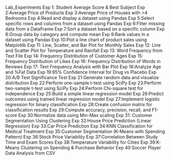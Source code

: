 Lab_Experiments
Exp 1: Student Average Score & Best Subject
Exp 2:Average Price of Products
Exp 3:Average Price of Houses with >4 Bedrooms
Exp 4:Read and display a dataset using Pandas
Exp 5:Select specific rows and columns from a dataset using Pandas
Exp 6:Filter missing data from a DataFrame
Exp 7:Sort a dataset based on a specific column
Exp 8:Group data by category and compute mean
Exp 9:Rank values in a dataset using Pandas
Exp 10:Plot a line chart of product sales using Matplotlib
Exp 11: Line, Scatter, and Bar Plot for Monthly Sales
Exp 12: Line and Scatter Plot for Temperature and Rainfall
Exp 13: Word Frequency from Text File
Exp 14: Frequency Distribution of Customer Ages
Exp 15: Frequency Distribution of Likes
Exp 16: Frequency Distribution of Words in Reviews
Exp 17: Text Frequency Analysis with Bar Plot
Exp 18:Analyze Age and %Fat Data
Exp 19:95% Confidence Interval for Drug vs Placebo
Exp 20:A/B Test Significance Test
Exp 21:Generate random data and visualize distribution
Exp 22:Perform one-sample t-test using SciPy
Exp 23:Perform two-sample t-test using SciPy
Exp 24:Perform Chi-square test for independence
Exp 25:Build a simple linear regression model
Exp 26:Predict outcomes using trained linear regression model
Exp 27:Implement logistic regression for binary classification
Exp 28:Create confusion matrix for classification results
Exp 29:Compute accuracy, precision, recall, and F1-score
Exp 30:Normalize data using Min-Max scaling
Exp 31: Customer Segmentation Using Clustering
Exp 32:House Price Prediction (Linear Regression)
Exp 33:Car Price Prediction
Exp 34:KNN Classification for Medical Treatment
Exp 35:Customer Segmentation (K-Means with Spending Pattern)
Exp 36:Stock Price Variability
Exp 37:Correlation Between Study Time and Exam Scores
Exp 38:Temperature Variability for Cities
Exp 39:K-Means Clustering on Spending & Purchase Behavior
Exp 40:Soccer Player Data Analysis from CSV
